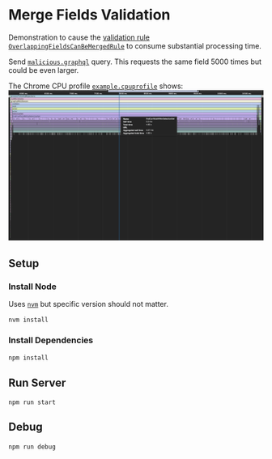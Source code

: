 # Merge Fields Validation

Demonstration to cause the [validation rule `OverlappingFieldsCanBeMergedRule`](https://github.com/graphql/graphql-js/blob/v15.4.0/src/validation/rules/OverlappingFieldsCanBeMergedRule.js) to consume substantial processing time.

Send [`malicious.graphql`](malicious.graphql) query. This requests the same field 5000 times but could be even larger.

The Chrome CPU profile [`example.cpuprofile`](example.cpuprofile) shows:
![image](example.png)

## Setup

### Install Node

Uses [`nvm`](https://github.com/nvm-sh/nvm) but specific version should not matter.

```
nvm install
```

### Install Dependencies

```
npm install
```

## Run Server

```
npm run start
```

## Debug

```
npm run debug
```
